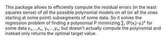 This package allows to efficiently compute the residual errors (in the least squares sense) of *all* the possible polynomial models on *all* (or all the ones starting at some point) subsegments of some data. So it solves the regression problem of finding a polynomial P minimizing ∑ᵢ (P(xᵢ)-yᵢ)² for some data x₁,...,xₙ, y₁,...,yₙ; but doesn't actually compute the polynomial and instead only returns the optimal target value.
